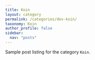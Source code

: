 ```yaml
---
title: Koin
layout: category
permalink: /categories/dev-koin/
taxonomy: Koin
author_profile: false
sidebar:
  nav: "posts"
---
```


Sample post listing for the category `Koin`.
